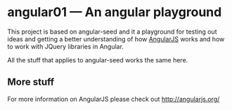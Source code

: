 # angular01 — An angular playground 

This project is based on angular-seed and it a playground for testing out ideas and getting a better understanding of how  [AngularJS](http://angularjs.org/) works and how to work with JQuery libraries in Angular. 


All the stuff that applies to angular-seed works the same here.


## More stuff

For more information on AngularJS please check out http://angularjs.org/
